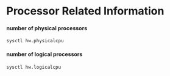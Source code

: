 # Processor Related Information

#### number of physical processors

    sysctl hw.physicalcpu

#### number of logical processors

    sysctl hw.logicalcpu